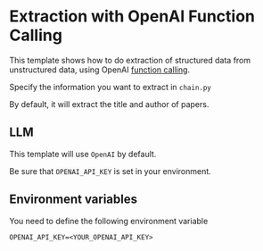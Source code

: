 # Extraction with OpenAI Function Calling

This template shows how to do extraction of structured data from unstructured data, using OpenAI [function calling](https://python.langchain.com/docs/modules/chains/how_to/openai_functions).

Specify the information you want to extract in `chain.py`

By default, it will extract the title and author of papers.

##  LLM

This template will use `OpenAI` by default. 

Be sure that `OPENAI_API_KEY` is set in your environment.

## Environment variables

You need to define the following environment variable

```shell
OPENAI_API_KEY=<YOUR_OPENAI_API_KEY>
```
